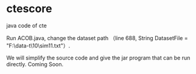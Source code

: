 # ctescore
java code of cte

Run ACOB.java, change the dataset path （line 688, String DatasetFile = "F:\\data-t\\10\\sim11.txt"）.


We will simplify the source code and give the jar program that can be run directly. Coming Soon.
